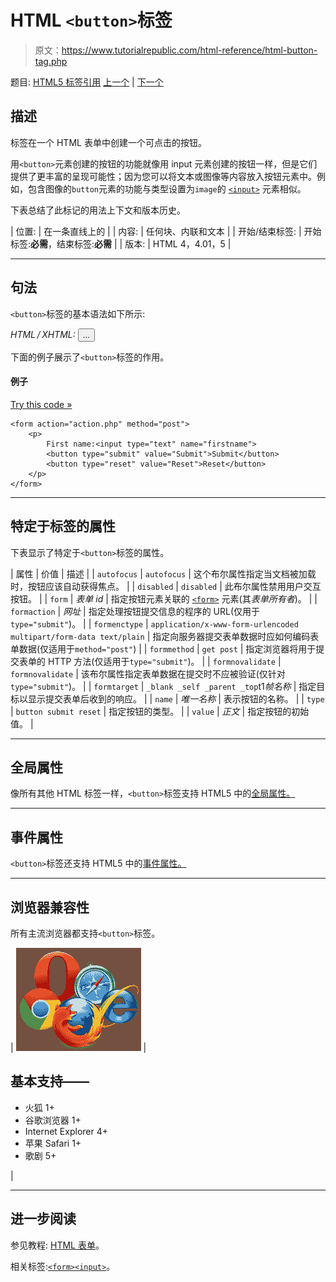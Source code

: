 # HTML `<button>`标签

> 原文：<https://www.tutorialrepublic.com/html-reference/html-button-tag.php>

题目: [HTML5 标签引用](html5-tags.php) [上一个](html-br-tag.php) | [下一个](html5-canvas-tag.php)

## 描述

标签在一个 HTML 表单中创建一个可点击的按钮。

用`<button>`元素创建的按钮的功能就像用 input 元素创建的按钮一样，但是它们提供了更丰富的呈现可能性；因为您可以将文本或图像等内容放入按钮元素中。例如，包含图像的`button`元素的功能与类型设置为`image`的 [`<input>`](html-input-tag.php) 元素相似。

下表总结了此标记的用法上下文和版本历史。

| 位置: | 在一条直线上的 |
| 内容: | 任何块、内联和文本 |
| 开始/结束标签: | 开始标签:**必需**，结束标签:**必需** |
| 版本: | HTML 4，4.01，5 |

* * *

## 句法

`<button>`标签的基本语法如下所示:

*HTML / XHTML:* <button type="button|reset|submit"> ... </button>

下面的例子展示了`<button>`标签的作用。

#### 例子

[Try this code »](../codelab.php?topic=html&file=button-tag "Try this code using online Editor")

```
<form action="action.php" method="post">
    <p>
        First name:<input type="text" name="firstname">
        <button type="submit" value="Submit">Submit</button>
        <button type="reset" value="Reset">Reset</button>
    </p>
</form>
```

* * *

## 特定于标签的属性

下表显示了特定于`<button>`标签的属性。

| 属性 | 价值 | 描述 |
| `autofocus` | `autofocus` | 这个布尔属性指定当文档被加载时，按钮应该自动获得焦点。 |
| `disabled` | `disabled` | 此布尔属性禁用用户交互按钮。 |
| `form` | *表单 id* | 指定按钮元素关联的 [`<form>`](html-form-tag.php) 元素(其*表单所有者*)。 |
| `formaction` | *网址* | 指定处理按钮提交信息的程序的 URL(仅用于`type="submit"`)。 |
| `formenctype` | `application/x-www-form-urlencoded
multipart/form-data
text/plain` | 指定向服务器提交表单数据时应如何编码表单数据(仅适用于`method="post"`) |
| `formmethod` | `get
post` | 指定浏览器将用于提交表单的 HTTP 方法(仅适用于`type="submit"`)。 |
| `formnovalidate` | `formnovalidate` | 该布尔属性指定表单数据在提交时不应被验证(仅针对`type="submit"`)。 |
| `formtarget` | `_blank
_self
_parent
_top`t1*帧名称* | 指定目标以显示提交表单后收到的响应。 |
| `name` | *唯一名称* | 表示按钮的名称。 |
| `type` | `button
submit
reset` | 指定按钮的类型。 |
| `value` | *正文* | 指定按钮的初始值。 |

* * *

## 全局属性

像所有其他 HTML 标签一样，`<button>`标签支持 HTML5 中的[全局属性。](html5-global-attributes.php)

* * *

## 事件属性

`<button>`标签还支持 HTML5 中的[事件属性。](html5-event-attributes.php)

* * *

## 浏览器兼容性

所有主流浏览器都支持`<button>`标签。

| ![Browsers Icon](img/e9331123c77668c1832e541c2fca1002.png) | 

## 基本支持——

*   火狐 1+
*   谷歌浏览器 1+
*   Internet Explorer 4+
*   苹果 Safari 1+
*   歌剧 5+

 |

* * *

## 进一步阅读

参见教程: [HTML 表单](../html-tutorial/html-forms.php)。

相关标签:[`<form>`](html-form-tag.php)[`<input>`](html-input-tag.php)。